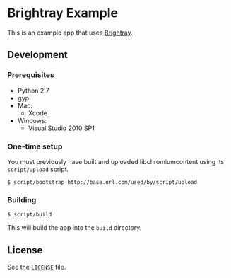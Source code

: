 # Brightray Example

This is an example app that uses
[Brightray](https://github.com/brightray/brightray).

## Development

### Prerequisites

* Python 2.7
* gyp
* Mac:
    * Xcode
* Windows:
    * Visual Studio 2010 SP1

### One-time setup

You must previously have built and uploaded libchromiumcontent using its
`script/upload` script.

    $ script/bootstrap http://base.url.com/used/by/script/upload

### Building

    $ script/build

This will build the app into the `build` directory.

## License

See the [`LICENSE`](LICENSE) file.
